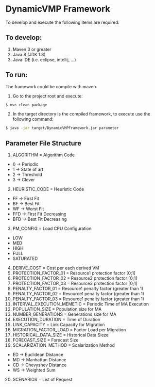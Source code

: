 # DynamicVMP Framework

To develop and execute the following items are required:

## To develop:

1. Maven 3 or greater
2. Java 8 (JDK 1.8)
3. Java IDE (i.e. eclipse, intellij, ...)

## To run:
The framework could be compile with maven.

1. Go to the project root and execute:
``` bash
$ mvn clean package
```

2. In the target directory is the compiled framework, to execute use the following command:
``` bash
$ java -jar target/DynamicVMPFramework.jar parameter
```
## Parameter File Structure

1. ALGORITHM = Algorithm Code
 * 0 -> Periodic
 * 1 -> State of art
 * 2 -> Threshold
 * 3 -> Clever
2. HEURISTIC_CODE = Heuristic Code
 * FF -> First Fit
 * BF -> Best Fit
 * WF -> Worst Fit
 * FFD -> First Fit Decreasing
 * BFD -> Best Fit Decreasing
3. PM_CONFIG = Load CPU Configuration
 * LOW
 * MED
 * HIGH
 * FULL
 * SATURATED
4. DERIVE_COST = Cost per each derived VM
5. PROTECTION_FACTOR_01 = Resource1 protection factor [0;1]
6. PROTECTION_FACTOR_02 = Resource2 protection factor [0;1]
7. PROTECTION_FACTOR_03 = Resource3 protection factor [0;1]
8. PENALTY_FACTOR_01 = Resource1 penalty factor (greater than 1)
9. PENALTY_FACTOR_02 = Resource1 penalty factor (greater than 1)
10. PENALTY_FACTOR_03 = Resource1 penalty factor (greater than 1)
11. INTERVAL_EXECUTION_MEMETIC = Periodic Time of MA Execution
12. POPULATION_SIZE = Population size for MA
13. NUMBER_GENERATIONS = Generations size for MA
14. EXECUTION_DURATION = Time of Duration
15. LINK_CAPACITY = Link Capacity for Migration
16. MIGRATION_FACTOR_LOAD = Factor Load per Migration
17. HISTORICAL_DATA_SIZE = Historical Data Sieze
18. FORECAST_SIZE = Forecast Size
19. SCALARIZATION_METHOD = Scalarization Method
 * ED -> Euclidean Distance
 * MD -> Manhattan Distance
 * CD -> Chevyshev Distance
 * WS -> Weighted Sum
20. SCENARIOS = List of Request
